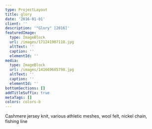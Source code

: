 ```yaml
---
type: ProjectLayout
title: glory
date: '2016-01-01'
client: ''
description: '"Glory" [2016]'
featuredImage:
  type: ImageBlock
  url: /images/171241907118.jpg
  altText: ''
  caption: ''
  elementId: ''
media:
  type: ImageBlock
  url: /images/141669605798.jpg
  altText: ''
  caption: ''
  elementId: ''
bottomSections: []
addTitleSuffix: true
metaTags: []
colors: colors-b
---
```

Cashmere jersey knit, various athletic meshes, wool felt, nickel chain, fishing line
